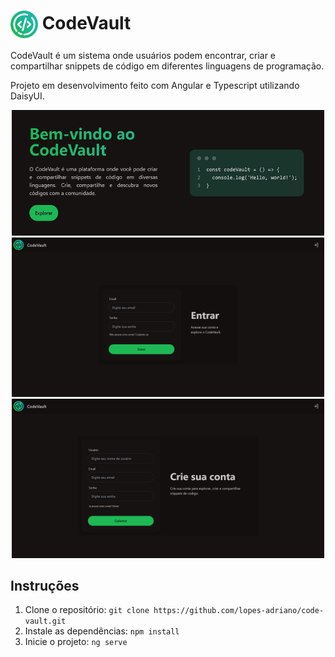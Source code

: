 <h1>
  <img align="center" src="src/assets/images/logo.png" width="44" />
  CodeVault
</h1>

CodeVault é um sistema onde usuários podem encontrar, criar e compartilhar snippets de código em diferentes linguagens de programação.

Projeto em desenvolvimento feito com Angular e Typescript utilizando DaisyUI.

<div>
  <p align="center">
    <img src="src/assets/images/codevault.gif" width="500" />
  
  <img src="src/assets/images/codevault-signin.png" width="500" />
  <img src="src/assets/images/codevault-signup.png" width="500" />
  </p>
</div>

## Instruções

1. Clone o repositório: `git clone https://github.com/lopes-adriano/code-vault.git`
2. Instale as dependências: `npm install`
3. Inicie o projeto: `ng serve`
